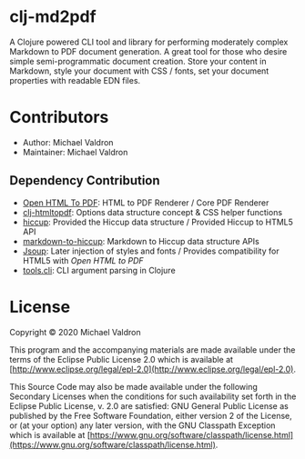# clj-md2pdf

A Clojure powered CLI tool and library for performing moderately complex Markdown to PDF document generation. A great 
tool for those who desire simple semi-programmatic document creation. Store your content in Markdown, style your 
document with CSS / fonts, set your document properties with readable EDN files.

# Contributors

- Author: Michael Valdron
- Maintainer: Michael Valdron

## Dependency Contribution

- [Open HTML To PDF](https://github.com/danfickle/openhtmltopdf): HTML to PDF Renderer / Core PDF Renderer
- [clj-htmltopdf](https://github.com/gered/clj-htmltopdf): Options data structure concept & CSS helper functions
- [hiccup](https://github.com/weavejester/hiccup): Provided the Hiccup data structure / Provided Hiccup to HTML5 API 
- [markdown-to-hiccup](https://github.com/mpcarolin/markdown-to-hiccup): Markdown to Hiccup data structure APIs
- [Jsoup](https://github.com/jhy/jsoup/): Later injection of styles and fonts / Provides compatibility for HTML5 with *Open HTML to PDF*
- [tools.cli](https://github.com/clojure/tools.cli): CLI argument parsing in Clojure

# License

Copyright © 2020 Michael Valdron

This program and the accompanying materials are made available under the terms of the Eclipse Public License 2.0 which is available at [http://www.eclipse.org/legal/epl-2.0](http://www.eclipse.org/legal/epl-2.0).

This Source Code may also be made available under the following Secondary Licenses when the conditions for such availability set forth in the Eclipse Public License, v. 2.0 are satisfied: GNU General Public License as published by the Free Software Foundation, either version 2 of the License, or (at your option) any later version, with the GNU Classpath Exception which is available at [https://www.gnu.org/software/classpath/license.html](https://www.gnu.org/software/classpath/license.html).
